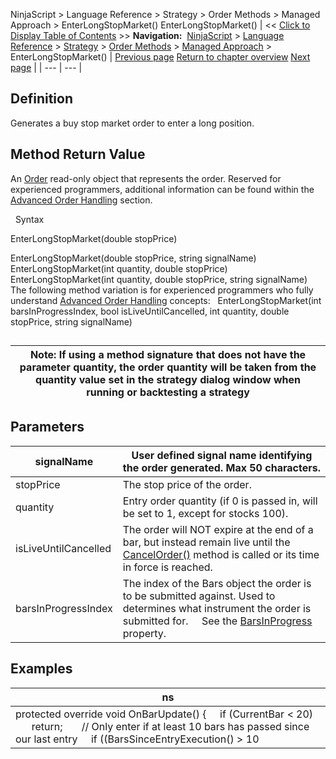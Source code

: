 ﻿
NinjaScript > Language Reference > Strategy > Order Methods > Managed Approach > EnterLongStopMarket()
EnterLongStopMarket()
| << [Click to Display Table of Contents](enterlongstopmarket.md) >> **Navigation:**     [NinjaScript](ninjascript.md) > [Language Reference](language_reference_wip.md) > [Strategy](strategy.md) > [Order Methods](order_methods.md) > [Managed Approach](managed_approach.md) > EnterLongStopMarket() | [Previous page](enterlongstoplimit.md) [Return to chapter overview](managed_approach.md) [Next page](entershort.md) |
| --- | --- |
## Definition
Generates a buy stop market order to enter a long position.
 
## Method Return Value
An [Order](order.md) read-only object that represents the order. Reserved for experienced programmers, additional information can be found within the [Advanced Order Handling](advanced_order_handling.md) section.   

 
Syntax  

EnterLongStopMarket(double stopPrice)   

EnterLongStopMarket(double stopPrice, string signalName)
EnterLongStopMarket(int quantity, double stopPrice)
EnterLongStopMarket(int quantity, double stopPrice, string signalName)
 
The following method variation is for experienced programmers who fully understand [Advanced Order Handling](advanced_order_handling.md) concepts:
 
EnterLongStopMarket(int barsInProgressIndex, bool isLiveUntilCancelled, int quantity, double stopPrice, string signalName) 
 
## 
| Note: If using a method signature that does not have the parameter quantity, the order quantity will be taken from the quantity value set in the strategy dialog window when running or backtesting a strategy |
| --- |
## 
## 
## Parameters
| signalName | User defined signal name identifying the order generated. Max 50 characters. |
| --- | --- |
| stopPrice | The stop price of the order. |
| quantity | Entry order quantity (if 0 is passed in, will be set to 1, except for stocks 100). |
| isLiveUntilCancelled | The order will NOT expire at the end of a bar, but instead remain live until the [CancelOrder()](managed_cancelorder.md) method is called or its time in force is reached. |
| barsInProgressIndex | The index of the Bars object the order is to be submitted against. Used to determines what instrument the order is submitted for.      See the [BarsInProgress](barsinprogress.md) property. |
## 
## 
## Examples
| ns |
| --- |
| protected override void OnBarUpdate() {      if (CurrentBar < 20)          return;        // Only enter if at least 10 bars has passed since our last entry      if ((BarsSinceEntryExecution() > 10 || BarsSinceEntryExecution() == -1) && CrossAbove(SMA(10), SMA(20), 1))          EnterLongStopMarket(GetCurrentAsk() + TickSize, "SMA Cross Entry"); } |
 

